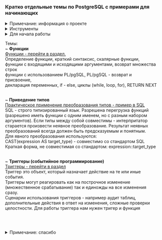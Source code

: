 <h3> Кратко отдельные темы по PostgreSQL с примерами для начинающих </h3> 

<details>
<summary>Примечание: информация о проекте</summary>
Большая часть информация о проекте: примечания, описания, 
объяснения, картинки, комментарии находятся <br>
<a href="info">в папке info</a>. Много комментариев 
в самих файлах проекта. Скрипты sql находятся 
в соответствующих темах.
</details>

<details>
<summary>Инструменты</summary>
Windows 7 x64, Java 17 <br>
PostgreSQL 13.10, pgAdmin v.4.30
</details>

<details>
<summary>Для начала работы</summary>
Вы можете создать базу данных в pgAdmin,
например postgres_lessons и прогонять скрипты
там <br>
<img src="info/00_main_page/pgAdmin_create_db.png"/> <br>
или подключится к БД с помощью IDE и запускать скрипты
в ней после подключения <br>
<img src="info/00_main_page/Idea_connect_db.png"/>
</details>

Темы:<br>
~ **Функции** <br>
<a href="/info/function/FUNCTION.md"> Функции - перейти в раздел.</a><br>
Определение функции, краткий синтаксис, скалярные функции, <br>
функции с входящими и исходящими аргументами, возврат множества строк <br>
функции с использованием PL/pgSQL, PL/pgSQL - возврат и присвоение, <br>
декларация переменных, if - else, циклы (while, loop, for), RETURN NEXT
<br><br>

~ **Приведение типов** <br>
<a href="/info/cast/example.sql"> Практическое применение преобразования типов - пример в SQL </a><br>
SQL - строго типизированный язык. Разрешена перегрузка функций (разрешено 
иметь функции с одним именем, но с разным набором аргументов). Если типы между собой
совместимы - интерпритатор старается произвести неявное преобразование. 
Результат неявных преобразований всегда должен быть предсказуемым и понятным. <br>
Для явного преобразования используются:<br>
CAST(expression AS target_type) - совместимо со стандартом SQL <br>
Краткая форма, не совместимая со стандартом: expression::target_type 
<br><br>

~ **Триггеры (событийное программирование)**<br>
<a href="/info/trigger/TRIGGER.md"> Триггеры - перейти в раздел </a><br>
Триггер это объект, который назначает действие на те или иные события.<br> 
Триггеры могут реагировать как на построчное изменение (множественное срабатывание)
так и единожды на все изменения сразу.<br>
Сценарии использования триггеров - например аудит таблиц, 
дополнительные действия в ответ на изменения, сложные проверки целостности.
Для работы триггера нам нужен тригер и функция


<br><br>
<details>
<summary>Примечание: спасибо</summary>
Спасибо вам за проявленный интерес к проекту.<br>
Вы можете склонировать данный проект, и оптимизировать его под свои нужды.<br>
Надеюсь проект дал вам что-то полезное.
</details>


